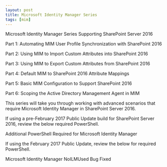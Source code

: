 ```yaml
---
layout: post
title: Microsoft Identity Manager Series
tags: [mim]
---
```


Microsoft Identity Manager Series
Supporting SharePoint Server 2016

Part 1: Automating MIM User Profile Synchronization with SharePoint 2016

Part 2: Using MIM to Import Custom Attributes into SharePoint 2016

Part 3: Using MIM to Export Custom Attributes from SharePoint 2016

Part 4: Default MIM to SharePoint 2016 Attribute Mappings

Part 5: Basic MIM Configuration to Support SharePoint 2016

Part 6: Scoping the Active Directory Management Agent in MIM

This series will take you through working with advanced scenarios that require Microsoft Identity Manager in SharePoint Server 2016.

If using a pre-February 2017 Public Update build for SharePoint Server 2016, review the below required PowerShell.

Additional PowerShell Required for Microsoft Identity Manager

If using the February 2017 Public Update, review the below for required PowerShell.

Microsoft Identity Manager NoILMUsed Bug Fixed